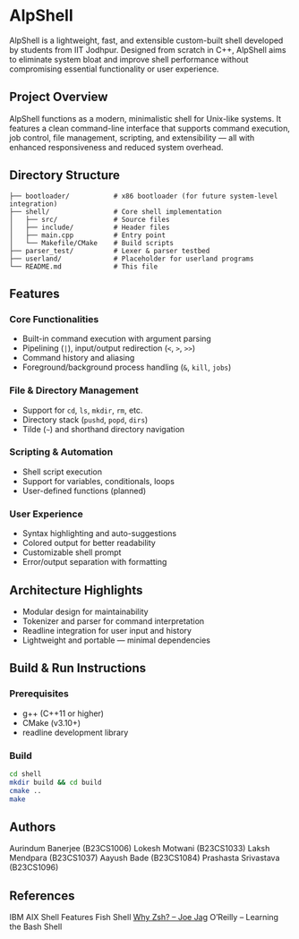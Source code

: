 # AlpShell

AlpShell is a lightweight, fast, and extensible custom-built shell developed by students from IIT Jodhpur. Designed from scratch in C++, AlpShell aims to eliminate system bloat and improve shell performance without compromising essential functionality or user experience.


## Project Overview

AlpShell functions as a modern, minimalistic shell for Unix-like systems. It features a clean command-line interface that supports command execution, job control, file management, scripting, and extensibility — all with enhanced responsiveness and reduced system overhead.


## Directory Structure

```
├── bootloader/           # x86 bootloader (for future system-level integration)
├── shell/                # Core shell implementation
│   ├── src/              # Source files
│   ├── include/          # Header files
│   ├── main.cpp          # Entry point
│   └── Makefile/CMake    # Build scripts
├── parser_test/          # Lexer & parser testbed
├── userland/             # Placeholder for userland programs
└── README.md             # This file
```


## Features

### Core Functionalities
- Built-in command execution with argument parsing
- Pipelining (`|`), input/output redirection (`<`, `>`, `>>`)
- Command history and aliasing
- Foreground/background process handling (`&`, `kill`, `jobs`)

### File & Directory Management
- Support for `cd`, `ls`, `mkdir`, `rm`, etc.
- Directory stack (`pushd`, `popd`, `dirs`)
- Tilde (`~`) and shorthand directory navigation

### Scripting & Automation
- Shell script execution
- Support for variables, conditionals, loops
- User-defined functions (planned)

### User Experience
- Syntax highlighting and auto-suggestions
- Colored output for better readability
- Customizable shell prompt
- Error/output separation with formatting


## Architecture Highlights
- Modular design for maintainability
- Tokenizer and parser for command interpretation
- Readline integration for user input and history
- Lightweight and portable — minimal dependencies


## Build & Run Instructions

### Prerequisites
- g++ (C++11 or higher)
- CMake (v3.10+)
- readline development library

### Build
```bash
cd shell
mkdir build && cd build
cmake ..
make
```

## Authors
Aurindum Banerjee (B23CS1006)
Lokesh Motwani (B23CS1033)
Laksh Mendpara (B23CS1037)
Aayush Bade (B23CS1084)
Prashasta Srivastava (B23CS1096)

## References
IBM AIX Shell Features
Fish Shell 
[Why Zsh? – Joe Jag](https://code.joejag.com/2014/why-zsh.html#:~:text=Not%20only%20does%20it%20help,Zsh%20a%20joy%20to%20use.)
O’Reilly – Learning the Bash Shell
